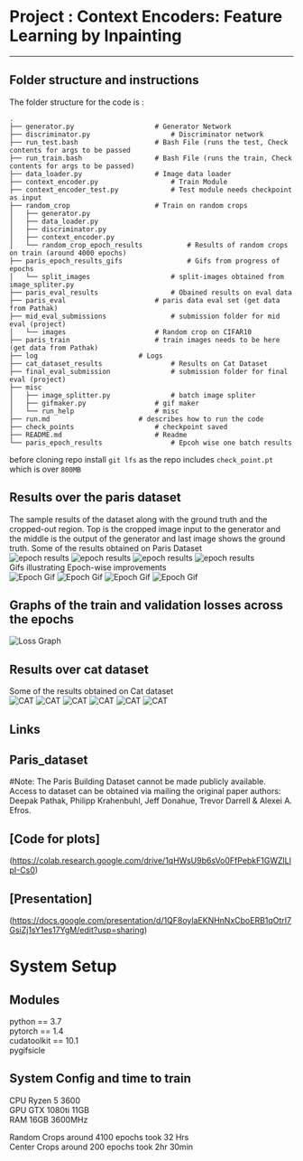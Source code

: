 # Project : Context Encoders: Feature Learning by Inpainting
---
## Folder structure and instructions
The folder structure for the code is :
```
.
├── generator.py					# Generator Network
├── discriminator.py					# Discriminator network
├── run_test.bash					# Bash File (runs the test, Check contents for args to be passed
├── run_train.bash					# Bash File (runs the train, Check contents for args to be passed)
├── data_loader.py					# Image data loader
├── context_encoder.py					# Train Module
├── context_encoder_test.py				# Test module needs checkpoint as input
├── random_crop						# Train on random crops
│   ├── generator.py
│   ├── data_loader.py
│   ├── discriminator.py
│   ├── context_encoder.py
│   └── random_crop_epoch_results			# Results of random crops on train (around 4000 epochs)
├── paris_epoch_results_gifs				# Gifs from progress of epochs
│   └── split_images					# split-images obtained from image_spliter.py
├── paris_eval_results					# Obained results on eval data
├── paris_eval						# paris data eval set (get data from Pathak)
├── mid_eval_submissions				# submission folder for mid eval (project) 
│   └── images						# Random crop on CIFAR10
├── paris_train						# train images needs to be here (get data from Pathak)
├── log							# Logs
├── cat_dataset_results					# Results on Cat Dataset
├── final_eval_submission				# submission folder for final eval (project)
├── misc
│   ├── image_splitter.py				# batch image spliter
│   ├── gifmaker.py					# gif maker
│   └── run_help					# misc
├── run.md						# describes how to run the code
├── check_points					# checkpoint saved
├── README.md						# Readme
└── paris_epoch_results					# Epcoh wise one batch results
```
before cloning repo install `git lfs` as the repo includes `check_point.pt` which is over `800MB`

## Results over the paris dataset
The sample results of the dataset along with the ground truth and the cropped-out region. Top is the cropped image input to the generator and the middle is the output of the generator and last image shows the ground truth.
Some of the results obtained on Paris Dataset<br/>
![epoch results](paris_eval_results/generated_imgs-1.jpg)
![epoch results](paris_eval_results/generated_imgs-17.jpg)
![epoch results](paris_eval_results/generated_imgs-70.jpg)
![epoch results](paris_eval_results/generated_imgs-28.jpg)
<br/>
Gifs illustrating Epoch-wise improvements<br/>
![Epoch Gif](misc/vid4.gif)
![Epoch Gif](misc/vid5.gif)
![Epoch Gif](misc/vid19.gif)
![Epoch Gif](misc/vid25.gif)

## Graphs of the train and validation losses across the epochs
![Loss Graph](misc/graph.PNG)

## Results over cat dataset
Some of the results obtained on Cat dataset<br/>
![CAT](cat_dataset_results/49350.jpg)
![CAT](cat_dataset_results/49300.jpg)
![CAT](cat_dataset_results/46000.jpg)
![CAT](cat_dataset_results/49950.jpg)
![CAT](cat_dataset_results/49850.jpg)
![CAT](cat_dataset_results/49650.jpg)

## Links
## Paris_dataset
#Note:
The Paris Building Dataset cannot be made publicly available. Access to dataset can be obtained via mailing the original paper authors: Deepak Pathak, Philipp Krahenbuhl, Jeff Donahue, Trevor Darrell & Alexei A. Efros.
## [Code for plots]
(https://colab.research.google.com/drive/1qHWsU9b6sVo0FfPebkF1GWZlLIpI-Cs0)<br/>
## [Presentation]
(https://docs.google.com/presentation/d/1QF8oylaEKNHnNxCboERB1qOtrI7GsiZj1sY1es17YgM/edit?usp=sharing)<br/>


# System Setup

## Modules 

python == 3.7<br/>
pytorch == 1.4<br/>
cudatoolkit == 10.1<br/>
pygifsicle<br/>

## System Config and time to train

CPU Ryzen 5 3600<br/>
GPU GTX 1080ti 11GB<br/>
RAM 16GB 3600MHz<br/>

Random Crops around 4100 epochs took 32 Hrs<br/>
Center Crops around 200 epochs took 2hr 30min<br/>

